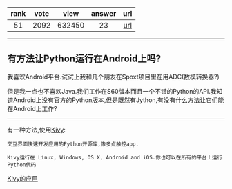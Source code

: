 
| rank | vote | view | answer | url |
|:-:|:-:|:-:|:-:|:-:|
|51|2092|632450|23| [url](http://stackoverflow.com/questions/101754/is-there-a-way-to-run-python-on-android) |
***

## 有方法让Python运行在Android上吗?

我喜欢Android平台.试试上我和几个朋友在Spoxt项目里在用ADC(数模转换器?)

但是我一点也不喜欢Java.我们工作在S60版本而且一个不错的Python的API.我知道Android上没有官方的Python版本,但是既然有Jython,有没有什么方法让它们能在Android上工作?

***

有一种方法,使用[Kivy](http://kivy.org/):

```
交互界面快速开发应用的Python开源库,像多点触控app.
```

```
Kivy运行在 Linux, Windows, OS X, Android and iOS.你也可以在所有的平台上运行Python代码
```

[Kivy的应用](https://play.google.com/store/apps/details?id=org.kivy.showcase)

